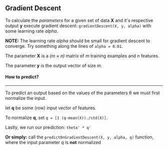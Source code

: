 Gradient Descent
---

To calculate the *parameters* for a given set of data **X** and it's respective output **y**
execute gradient descent: `gradientDescent(X, y, alpha)` with some learning rate *alpha*.

**NOTE:** The learning rate *alpha* should be small for gradient descent to converge. Try
something along the lines of `alpha = 0.01`.


The parameter **X** is a *(m &times; n)* matrix of *m* training examples and *n* features.

The parameter **y** is the output vector of size *m*.


#### How to predict?
---
To predict an output based on the values of the parameters &theta; we must first normalize the input.

let **q** be some (row) input vector of features.

To normalize **q**, set `q = [1 (q-mean(X))./std(X)]`.

Lastly, we run our prediction: `theta' * q'`

**Or simply:** call the `predictOnGradientDescent(X, y, alpha, q)` function, where the input parameter *q* is **not** normalized
